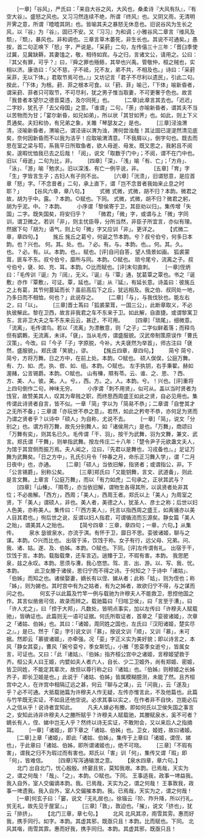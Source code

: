 <!-- { "loadSidebar": true } -->
　　[一章]「谷风」，严氏曰：「来自大谷之风，大风也，桑柔诗『大风有队』，『有空大谷』。盛怒之风也。又习习然连续不绝，所谓『终风』也。又阴又雨，无清明开霁之意，所谓『曀曀其阴』也。皆喻其夫之暴怒无休息也。旧说谷风为生长之风，以『谷』为『谷』，固已不安。又『习习』为和调；小雅谷风二章言『维风及颓』，『颓』，暴风也。非和调也。三章言草木萎死，非生长也。其说不可通矣。」愚按，首二句正唤下「怒」字，严说是。「采葑」二句，左传僖三十三年：「晋臼季使过冀，见冀缺耨，其妻馌之，敬，相待如宾。与之归，言诸文公，请用之。公曰：『其父有罪，可乎？』曰，『舜之罪也殛鲧，其举也兴禹。管敬仲，桓之贼也，实相以济。康诰曰：「父不慈，子不祗，兄不友，弟不共，不相及也。」诗曰：「采葑采菲，无以下体。」君取节焉可也。』」又坊记言「君子不尽利以遗民」，引此二句。揆此，「下体」为根。葑、菲之根本可食。以「葑、菲」喻己，「下体」喻新昏者，谓采葑、菲者只可取节，不可尽利，犹之男子惟当取妻，不可更奢于色也。故言「我昔者本望尔之德音莫违，及尔同死」也。
　　[二章]此章言其去也。「迟迟」二字妙，犹孔子「去父母国」之意。「谁谓」二句，「荼」亦喻新昏者，谓其夫不当以苦物而为甘；「宴尔新昏，如兄如弟」，所以状「其甘如荠」也。如此，则上下义贯通矣。夫妇和协，有兄弟之象，关雎「琴瑟友之」是也。
　　[三章]泾浊渭清，泾喻新昏者，渭喻己，谓泾诬以渭为浊，渭何尝浊哉！其沚固已湜湜然清见底矣，奈何因新昏而不以我为洁乎！应取喻渭清意。「不我屑以」，倒字句也。既去而思在室之梁与笱，系我平日所取鱼者，欲人毋逝、毋发。既又思之，我躬且不阅矣，遑暇忧恤我已去之后哉！「阅」，说文「取数于门中」；不阅，谓不在门中也。旧以「毋逝」二句为比，非。
　　[四章]「深」、「浅」喻「有、亡」；「方舟」、「泳」、「游」喻「勉求」。旧以深浅、有亡一例平说，非。
　　[五章]「育」字「生」字皆言生子；古妇人有子则不出。
　　[六章]「洸溃」，旧谓怒意，是应首章「怒」字。「不念昔者」二句，承上直下，谓「岂不念昔者我始来止息之时耶？」
　　【谷风六章，章八句。】
　　式微
式微，式微，胡不归？本韵。微君之故，胡为乎中。露。？本韵。○赋也。下同。
式微，式微，胡不归？微君之躬，胡为乎泥。中。？本韵。
　　小序谓「黎侯寄于卫，其臣劝以归」。集传增「失国」二字。既失国矣，将安归乎？
　　「微君」「微」字，或谓与上「微」字同训，谓卫微之。若训「非」，则主忧臣辱，分所当然，非臣子所宜言，亦似有理。然据下句「胡为」语气，则上句「微」字又应训「非」。更详之。
　　【式微二章，章四句。】
　　旄丘
旄丘之葛兮，何诞之节本韵。兮？叔兮伯兮，何多日本韵。也？兴也。
何。其。处。也。？必。有。与。本韵。也。。何。其。久。也。？必。有。以。本韵。也。。赋也。[评]自问自答，望人情景如画。
狐裘蒙茸，匪车不东。叔兮伯兮，靡所与同。本韵。○赋也。
琐兮尾兮，流离之子。叔兮伯兮，褎、如、充、耳。本韵。○比而赋也。[评]末句直刺。
　　[一章]侄炳曰：「毛传训『诞』为『阔』，无义。『诞』与『覃』通，犹葛覃之覃也。书之『诞敷』亦作『覃敷』，可证。覃，延也。『诞』从『延』，有延长意。诗盖曰：彼旄丘之上有葛，其节何蔓延而长？虽前高后下之丘，犹远相及。我之伯、叔同处一地，乃多日而不相恤，何也？」此说存之。
　　[二章]「与」，与我伐狄也。能左右之，曰「以」。
　　[三章]晋士蒍曰「狐裘蒙茸，一国三公」，此断章取义，不必执彼解此。黎在卫西，故言非我君之车不东来于卫。如此解，自直捷。或谓黎寓卫东，言非卫大夫之车不东来云云，甚迂，不可用。
　　[四章]「琐尾」，细微意。「流离」，毛传谓鸟。若以「流离」为漂散意，则「之子」二字似鲜着落；而释鸟但有鹠鷅，无流离，未详。「褎」，当从毛传，谓盛服貌。汉武帝制策原误作「曹氏汉策」，今改。曰「今子「子」字原脱，今补。大夫褎然为举首」，师古注曰「褎然，盛服貌」。郑氏谓「笑貌」，谬。
　　【旄丘四章，章四句。】
　　简兮
简兮、简兮，方将万舞。日之方中，在前上处。本韵。○赋也。
硕人俣俣，公庭万舞。有、力、如、虎。执、辔、如、组。本韵。○赋也。
左手执钥，右手秉翟。赫如渥赭，公言锡爵。本韵。○赋也。
山有榛，隰有苓。云、谁、之、思、？西、方、美、人。彼。美。人。兮。，西。方。之。人。本韵。兮。！兴也。[评]重将上四句倒作二句，神味无穷。
　　小序谓「刺不用贤」，似可从。盖以当时贤者为饯官，故赞美其人，叹其为卑贱之职，而终思西周盛王如此之贤，自必见用也。集传谓此诗贤者自言，皆不似。一章「简」字以为「简易不恭」；二章谓「自誉其才之无所不备」；三章谓「亦玩世不恭之意」。若然，如此之矜夸不恭，亦何足为贤而乃谓之贤者乎？以诗中「硕人」为自称，尤说不去。
　　[一章]「简」，说文「分别之」也。谓方将万舞，故先分别舞人，如「诸侯用六」是也。「万舞」，商颂曰「万舞有奕」，则其名已久。毛传谓「干、羽」，按干为武舞，羽为文舞，兼文、武言。郑氏谓「干舞」，则单指武舞。按左传庄二十八年：「楚令尹子元欲蛊文夫人，为馆于其宫侧而振万焉。夫人闻之，泣曰，『先君以是舞也，习戎备也』。」足证万舞为武舞矣。「日之方中」，孔氏引月令「仲春之月，命乐正习舞入学」，谓「二月日夜中」也，亦通。
　　[二章]「硕人」当依旧解，指贤者；或谓指公，非。下「公言锡爵」，别称公矣。
　　[三章]郑氏曰「又能钥舞，言文、武道备」，则此是言文舞。上章言「公庭万舞」，而以「有力如虎」二句承之，正状其武与？
　　[四章]「山榛」、「隰苓」，亦当依旧解，谓物生各得其所，以讽贤者处非其位；不必凿解。「西方」，西周；「美人」，西周王者。郑氏以上「美人」为周室之贤，下「美人」谓硕人，非也。美人者，美德之人，犹圣人、彦士之称；后世以妇人色美，亦称美人。集传曰：「『西方美人』，托言以指西周之盛王，如离骚亦以美人目其君也。」徇后世之说，反谓以妇人指君，可谓循流而忘源矣。静女篇「美人之贻」，谓美其人之贻也。
　　【简兮四章：三章，章四句；一章，六句。】从集传。
　　泉水
毖彼泉水，亦流于淇。有怀于卫，靡日不思。娈彼诸姬，聊与之谋。本韵。○兴而比也。
出宿于泲，饮饯于祢。女子有行，远父母、兄弟。问、我、诸、姑。遂、及、伯姊。本韵。○赋也。下同。[评]左传谓有礼。
出宿于干，饮饯于言。本韵。载脂载舝，还车言迈。遄臻于卫，不瑕有害。本韵。
我思肥泉，兹之永叹。本韵。思须与漕，我心悠悠。驾、言、出、游。以、写、我、忧。本韵。
　　此卫女媵于诸侯，思归宁而不得之诗。于何知之？于诗中「诸姑」、「伯姊」而知之也。诸侯娶妻，嫡长有以侄、娣从者；此称「姑」，则为侄也；称「姊」，则为娣也。其时宫中有为之姑者，有为之姊者，故欲归宁不得，与之谋而问之也。
　　何玄子以此篇及竹竿一例与载驰为许穆夫人不能救卫，思控他国之作。其言似凿凿可信，故录而辨之。载驰篇曰「归唁卫侯」，曰「言至于漕」，曰「许人尤之」，曰「控于大邦」，凡数处，皆明点事实，加以左传曰「许穆夫人赋载驰」，皆确证也。此篇则无一语可证据。何氏所取证者，首章之「娈彼诸姬」，次章之「诸姑、伯姊」也。其曰：「诸姬，周同姓之国也，左氏曰『汉阳诸姬，楚实尽之』。」是已。然于「娈」字引说文训「慕」，按说文训「顺」，又训「慕」，未可据。然即云「慕彼诸姬」，亦牵强。况「娈」字正义实为美好貌；即以诗言之，本风「静女其娈」，曹风「婉兮娈兮，季女斯饥」，小雅「思娈季女逝兮」，皆属女言，可证也。又曰：「此『诸姑』、『伯姊』指齐桓公宫中之诸姬，言穆姬望救于齐。桓公夫人曰王姬，内嬖如夫人者六人，自长、少二卫姬外，尚有郑姬、密姬，皆卫同姓，不能定其辈次，故但以尊行称之曰『诸姑』也。『伯姊』则穆姬之长姊齐子，即长卫姬是也。」此说于「诸姑、伯姊」皆属模糊臆测，未能了然。且齐桓宫中之人，在许宫中相隔辽远之甚，何云「聊与之谋」，云「问我」，云「遂及」乎？必不可通。大抵载驰篇为许穆夫人作无疑，左传亦惟言此，不及他篇也。此篇与竹竿既无实证，不如且还他空说。必求其事以实之，在作者非不自快，岂能必后人之信从乎！说诗者宜知此。
　　凡夫人嫁必有媵。即如何氏以卫侯失国之事言之，安知此诗非许穆夫人之媵所赋乎？许穆夫人赋载驰，其媵赋泉水，奚不可者？嫡长有人，侄、娣中岂无人乎？然终以诗无实证，不敢附会，又以来后人之指摘耳。
　　[一章]「诸姬」，即下章之「诸姑、伯姊」也。卫女，姬姓，故曰诸姬。
　　[二章]上章「诸姬」，即此「诸姑、伯姊」。集传于上章曰「诸姬，谓侄、娣也」，于此章曰「诸姑、伯姊，即所谓诸姬也」，绝不可晓。
　　[三章]「不瑕有害」，谓我之归不为瑕过而有害也。郑氏以「害」训「何」，集传又谓「瑕」即「何」，皆难信。
　　[四章]写泻通输泄之意。
　　【泉水四章，章六句。】
　　北门
出自北门，忧心殷殷。终窭且贫，莫知我艰。本韵。已焉哉，天实为之，谓之何哉！「哉」、「之」，本韵。○赋也。下同。
王事适我，政事一埤益我。我入自外，室人交偏谪本韵。我。已焉哉，天实为之，谓之何哉！
王事敦我，政事一埤遗我。我入自外，室人交偏摧本韵。我。已焉哉，天实为之，谓之何哉！
　　[一章]何玄子曰：「窭，说文『无礼居也』。徐锴云『阶、阼升降，所以行礼。贫无礼，故先见于屋室』。」
　　[三章]「敦」，敦迫也。「摧」，说文「挤也」，犹云「排挤」。
　　【北门三章，章七句。】
　　北风
北风其凉，雨雪其雱。惠而好我，携手同行。如字。本韵。其虚其邪，既亟只且！本韵。比而赋也。下同。
北风其喈，雨雪其霏。惠而好我，携手同归。本韵。其虚其邪，既亟只且！
